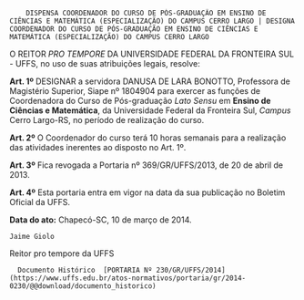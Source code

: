         DISPENSA COORDENADOR DO CURSO DE PÓS-GRADUAÇÃO EM ENSINO DE CIÊNCIAS E MATEMÁTICA (ESPECIALIZAÇÃO) DO CAMPUS CERRO LARGO | DESIGNA COORDENADOR DO CURSO DE PÓS-GRADUAÇÃO EM ENSINO DE CIÊNCIAS E MATEMÁTICA (ESPECIALIZAÇÃO) DO CAMPUS CERRO LARGO  

O REITOR *PRO TEMPORE* DA UNIVERSIDADE FEDERAL DA FRONTEIRA SUL - UFFS, no uso de suas atribuições legais, resolve:

 **Art. 1º** DESIGNAR a servidora DANUSA DE LARA BONOTTO, Professora de Magistério Superior, Siape nº 1804904 para exercer as funções de Coordenadora do Curso de Pós-graduação *Lato Sensu* em **Ensino de Ciências e Matemática**, da Universidade Federal da Fronteira Sul, *Campus* Cerro Largo-RS, no período de realização do curso.

 **Art. 2º** O Coordenador do curso terá 10 horas semanais para a realização das atividades inerentes ao disposto no Art. 1º.

 **Art. 3º** Fica revogada a Portaria nº 369/GR/UFFS/2013, de 20 de abril de 2013.

 **Art. 4º** Esta portaria entra em vigor na data da sua publicação no Boletim Oficial da UFFS.

   **Data do ato:** Chapecó-SC, 10 de março de 2014.   
 

    Jaime Giolo   
 Reitor pro tempore da UFFS 

      Documento Histórico  [PORTARIA Nº 230/GR/UFFS/2014](https://www.uffs.edu.br/atos-normativos/portaria/gr/2014-0230/@@download/documento_historico)     
      